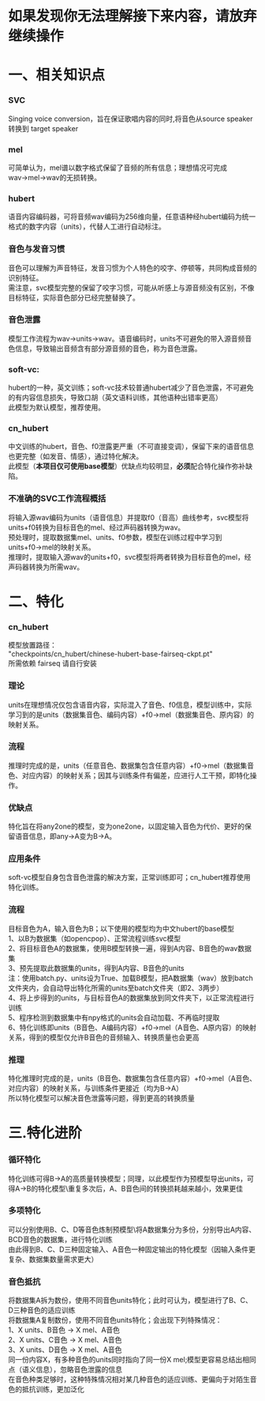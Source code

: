 <a name="HCbXg"></a>
# 如果发现你无法理解接下来内容，请放弃继续操作
<a name="BDpBr"></a>
# 一、相关知识点
<a name="xuTFM"></a>
### SVC
Singing voice conversion，旨在保证歌唱内容的同时,将音色从source speaker转换到 target speaker
<a name="gLhyh"></a>
### mel
可简单认为，mel谱以数字格式保留了音频的所有信息；理想情况可完成wav→mel→wav的无损转换。
<a name="Ddn8i"></a>
### hubert
语音内容编码器，可将音频wav编码为256维向量，任意语种经hubert编码为统一格式的数字内容（units），代替人工进行自动标注。
<a name="rnqQD"></a>
### 音色与发音习惯
音色可以理解为声音特征，发音习惯为个人特色的咬字、停顿等，共同构成音频的识别特征。<br />需注意，svc模型完整的保留了咬字习惯，可能从听感上与源音频没有区别，不像目标特征，实际音色部分已经完整替换了。
<a name="sqql2"></a>
### 音色泄露
模型工作流程为wav→units→wav。语音编码时，units不可避免的带入源音频音色信息，导致输出音频含有部分源音频的音色，称为音色泄露。
<a name="zYn26"></a>
### soft-vc:
hubert的一种，英文训练；soft-vc技术较普通hubert减少了音色泄露，不可避免的有内容信息损失，导致口胡（英文语料训练，其他语种出错率更高）<br />此模型为默认模型，推荐使用。
<a name="eOab0"></a>
### cn_hubert
中文训练的hubert，音色、f0泄露更严重（不可直接变调），保留下来的语音信息也更完整（如发音、情感），通过特化解决。<br />此模型（**本项目仅可使用base模型**）优缺点均较明显，**必须**配合特化操作弥补缺陷。
<a name="k3bEz"></a>
### 不准确的SVC工作流程概括
将输入源wav编码为units（语音信息）并提取f0（音高）曲线参考，svc模型将units+f0转换为目标音色的mel、经过声码器转换为wav。<br />预处理时，提取数据集mel、units、f0参数，模型在训练过程中学习到units+f0→mel的映射关系。<br />推理时，提取输入源wav的units+f0，svc模型将两者转换为目标音色的mel，经声码器转换为所需wav。
<a name="KxBwi"></a>
# 二、特化
<a name="xvQNB"></a>
### cn_hubert
模型放置路径：<br />"checkpoints/cn_hubert/chinese-hubert-base-fairseq-ckpt.pt"<br />所需依赖 fairseq 请自行安装
<a name="YLcau"></a>
### 理论
units在理想情况仅包含语音内容，实际混入了音色、f0信息，模型训练中，实际学习到的是units（数据集音色、编码内容）+f0→mel（数据集音色、原内容）的映射关系。
<a name="oMv5E"></a>
### 流程
推理时完成的是，units（任意音色、数据集包含任意内容）+f0→mel（数据集音色、对应内容）的映射关系；因其与训练条件有偏差，应进行人工干预，即特化操作。
<a name="TLVPI"></a>
### 优缺点
特化旨在将any2one的模型，变为one2one，以固定输入音色为代价、更好的保留语音信息，即any→A变为B→A。
<a name="frpHB"></a>
### 应用条件
soft-vc模型自身包含音色泄露的解决方案，正常训练即可；cn_hubert推荐使用特化训练。
<a name="qAOHj"></a>
### 流程
目标音色为A，输入音色为B；以下使用的模型均为中文hubert的base模型<br />1、以B为数据集（如opencpop）、正常流程训练svc模型<br />2、将目标音色A的数据集，使用B模型转换一遍，得到A内容、B音色的wav数据集<br />3、预先提取此数据集的units，得到A内容、B音色的units<br />注：使用batch.py、units设为True、加载B模型，把A数据集（wav）放到batch文件夹内，会自动导出特化所需的units至batch文件夹（即2、3两步）<br />4、将上步得到的units，与目标音色A的数据集放到同文件夹下，以正常流程进行训练<br />5、程序检测到数据集中有npy格式的units会自动加载、不再临时提取<br />6、特化训练即units（B音色、A编码内容）+f0→mel（A音色、A原内容）的映射关系，得到的模型仅允许B音色的音频输入、转换质量也会更高
<a name="SGLQ3"></a>
### 推理
特化推理时完成的是，units（B音色、数据集包含任意内容）+f0→mel（A音色、对应内容）的映射关系，与训练条件更接近（均为B→A）<br />所以特化模型可以解决音色泄露等问题，得到更高的转换质量
<a name="d8VwR"></a>
# 三.特化进阶
<a name="ta5iV"></a>
### 循环特化
特化训练可得B→A的高质量转换模型；同理，以此模型作为预模型导出units，可得A→B的特化模型\重复多次后，A、B音色间的转换损耗越来越小，效果更佳
<a name="CiDNp"></a>
### 多项特化
可以分别使用B、C、D等音色炼制预模型\将A数据集分为多份，分别导出A内容、BCD音色的数据集，进行特化训练<br />由此得到B、C、D三种固定输入、A音色一种固定输出的特化模型（因输入条件更复杂、数据集数量需求更大）
<a name="uopKH"></a>
### 音色抵抗
将数据集A拆为数份，使用不同音色units特化；此时可认为，模型进行了B、C、D三种音色的适应训练<br />将数据集A复制数份，使用不同音色units特化；会出现下列特殊情况：<br />1、X units、B音色 → X mel、A音色<br />2、X units、C音色 → X mel、A音色<br />3、X units、D音色 → X mel、A音色<br />同一份内容X，有多种音色的units同时指向了同一份X mel;模型更容易总结出相同点（语义信息），忽略音色泄露的信息<br />在音色种类足够时，这种特殊情况相对某几种音色的适应训练、更偏向于对陌生音色的抵抗训练，更加泛化

